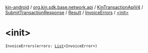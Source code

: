 [kin-android](../../../../../index.md) / [org.kin.sdk.base.network.api](../../../../index.md) / [KinTransactionApiV4](../../../index.md) / [SubmitTransactionResponse](../../index.md) / [Result](../index.md) / [InvoiceErrors](index.md) / [&lt;init&gt;](./-init-.md)

# &lt;init&gt;

`InvoiceErrors(errors: `[`List`](https://kotlinlang.org/api/latest/jvm/stdlib/kotlin.collections/-list/index.html)`<InvoiceError>)`